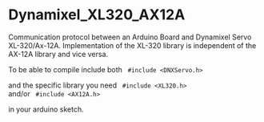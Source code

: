 # Dynamixel_XL320_AX12A

Communication protocol between an Arduino Board and Dynamixel Servo XL-320/Ax-12A. 
Implementation of the XL-320 library is independent of the AX-12A library and vice versa.

To be able to compile include both
<code> #include <DNXServo.h> </code>

and the specific library you need
<code> #include <XL320.h> </code>
and/or
<code> #include <AX12A.h> </code>

in your arduino sketch.


